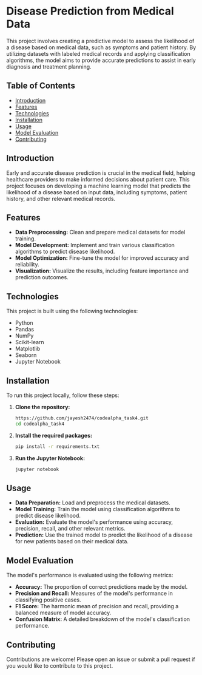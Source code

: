 # Disease Prediction from Medical Data

This project involves creating a predictive model to assess the likelihood of a disease based on medical data, such as symptoms and patient history. By utilizing datasets with labeled medical records and applying classification algorithms, the model aims to provide accurate predictions to assist in early diagnosis and treatment planning.

## Table of Contents

- [Introduction](#introduction)
- [Features](#features)
- [Technologies](#technologies)
- [Installation](#installation)
- [Usage](#usage)
- [Model Evaluation](#model-evaluation)
- [Contributing](#contributing)

## Introduction

Early and accurate disease prediction is crucial in the medical field, helping healthcare providers to make informed decisions about patient care. This project focuses on developing a machine learning model that predicts the likelihood of a disease based on input data, including symptoms, patient history, and other relevant medical records.

## Features

- **Data Preprocessing:** Clean and prepare medical datasets for model training.
- **Model Development:** Implement and train various classification algorithms to predict disease likelihood.
- **Model Optimization:** Fine-tune the model for improved accuracy and reliability.
- **Visualization:** Visualize the results, including feature importance and prediction outcomes.

## Technologies

This project is built using the following technologies:

- Python
- Pandas
- NumPy
- Scikit-learn
- Matplotlib
- Seaborn
- Jupyter Notebook

## Installation

To run this project locally, follow these steps:

1. **Clone the repository:**
   ```bash
   https://github.com/jayesh2474/codealpha_task4.git
   cd codealpha_task4
   ```

2. **Install the required packages:**
   ```bash
   pip install -r requirements.txt
   ```

3. **Run the Jupyter Notebook:**
   ```bash
   jupyter notebook
   ```

## Usage

- **Data Preparation:** Load and preprocess the medical datasets.
- **Model Training:** Train the model using classification algorithms to predict disease likelihood.
- **Evaluation:** Evaluate the model's performance using accuracy, precision, recall, and other relevant metrics.
- **Prediction:** Use the trained model to predict the likelihood of a disease for new patients based on their medical data.

## Model Evaluation

The model's performance is evaluated using the following metrics:

- **Accuracy:** The proportion of correct predictions made by the model.
- **Precision and Recall:** Measures of the model's performance in classifying positive cases.
- **F1 Score:** The harmonic mean of precision and recall, providing a balanced measure of model accuracy.
- **Confusion Matrix:** A detailed breakdown of the model's classification performance.

## Contributing

Contributions are welcome! Please open an issue or submit a pull request if you would like to contribute to this project.
